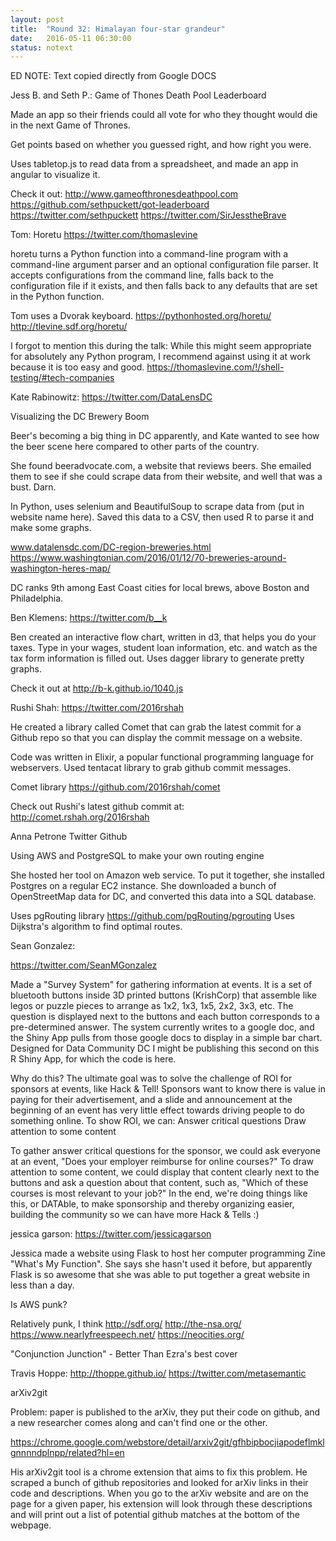 ```yaml
---
layout: post
title:  "Round 32: Himalayan four-star grandeur"
date:   2016-05-11 06:30:00
status: notext
---
```


ED NOTE: Text copied directly from Google DOCS

Jess B. and Seth P.: Game of Thones Death Pool Leaderboard

Made an app so their friends could all vote for who they thought would die in the next Game of Thrones.

Get points based on whether you guessed right, and how right you were.

Uses tabletop.js to read data from a spreadsheet, and made an app in angular to visualize it.

Check it out:
http://www.gameofthronesdeathpool.com
https://github.com/sethpuckett/got-leaderboard
https://twitter.com/sethpuckett
https://twitter.com/SirJesstheBrave

Tom: Horetu 
https://twitter.com/thomaslevine

horetu turns a Python function into a command-line program with a command-line argument parser and an optional configuration file parser. It accepts configurations from the command line, falls back to the configuration file if it exists, and then falls back to any defaults that are set in the Python function.

Tom uses a Dvorak keyboard.
https://pythonhosted.org/horetu/
http://tlevine.sdf.org/horetu/

I forgot to mention this during the talk: While this might seem appropriate for absolutely any Python program, I recommend against using it at work because it is too easy and good.
https://thomaslevine.com/!/shell-testing/#tech-companies


Kate Rabinowitz: https://twitter.com/DataLensDC 

Visualizing the DC Brewery Boom

Beer's becoming a big thing in DC apparently, and Kate wanted to see how the beer scene here compared to other parts of the country.

She found beeradvocate.com, a website that reviews beers. She emailed them to see if she could scrape data from their website, and well that was a bust. Darn.

In Python, uses selenium and BeautifulSoup to scrape data from (put in website name here). Saved this data to a CSV, then used R to parse it and make some graphs.

www.datalensdc.com/DC-region-breweries.html
https://www.washingtonian.com/2016/01/12/70-breweries-around-washington-heres-map/

DC ranks 9th among East Coast cities for local brews, above Boston and Philadelphia.

Ben Klemens: https://twitter.com/b__k

Ben created an interactive flow chart, written in d3, that helps you do your taxes. Type in your wages, student loan information, etc. and watch as the tax form information is filled out. Uses dagger library to generate pretty graphs.

Check it out at http://b-k.github.io/1040.js 

Rushi Shah: https://twitter.com/2016rshah

He created a library called Comet that can grab the latest commit for a Github repo so that you can display the commit message on a website.

Code was written in Elixir, a popular functional programming language for webservers. Used tentacat library to grab github commit messages.

Comet library
https://github.com/2016rshah/comet

Check out Rushi's latest github commit at: http://comet.rshah.org/2016rshah

Anna Petrone Twitter Github

Using AWS and PostgreSQL to make your own routing engine

She hosted her tool on Amazon web service. To put it together, she installed Postgres on a regular EC2 instance. She downloaded a bunch of OpenStreetMap data for DC, and converted this data into a SQL database.

Uses pgRouting library https://github.com/pgRouting/pgrouting
Uses Dijkstra's algorithm to find optimal routes.

Sean Gonzalez: 

https://twitter.com/SeanMGonzalez

Made a "Survey System" for gathering information at events. It is a set of bluetooth buttons inside 3D printed buttons (KrishCorp) that assemble like legos or puzzle pieces to arrange as 1x2, 1x3, 1x5, 2x2, 3x3, etc. The question is displayed next to the buttons and each button corresponds to a pre-determined answer. The system currently writes to a google doc, and the Shiny App pulls from those google docs to display in a simple bar chart.
Designed for Data Community DC
I might be publishing this second on this R Shiny App, for which the code is here.

Why do this? The ultimate goal was to solve the challenge of ROI for sponsors at events, like Hack & Tell! Sponsors want to know there is value in paying for their advertisement, and a slide and announcement at the beginning of an event has very little effect towards driving people to do something online. To show ROI, we can:
Answer critical questions
Draw attention to some content

To gather answer critical questions for the sponsor, we could ask everyone at an event, "Does your employer reimburse for online courses?"
To draw attention to some content, we could display that content clearly next to the buttons and ask a question about that content, such as, "Which of these courses is most relevant to your job?"
In the end, we're doing things like this, or DATAble, to make sponsorship and thereby organizing easier, building the community so we can have more Hack & Tells :)

jessica garson: https://twitter.com/jessicagarson 

Jessica made a website using Flask to host her computer programming Zine "What's My Function". She says she hasn't used it before, but apparently Flask is so awesome that she was able to put together a great website in less than a day.

Is AWS punk?

Relatively punk, I think
http://sdf.org/
http://the-nsa.org/
https://www.nearlyfreespeech.net/
https://neocities.org/

"Conjunction Junction" - Better Than Ezra's best cover

Travis Hoppe: 
http://thoppe.github.io/
https://twitter.com/metasemantic

arXiv2git

Problem: paper is published to the arXiv, they put their code on github, and a new researcher comes along and can't find one or the other.

https://chrome.google.com/webstore/detail/arxiv2git/gfhbipbocjiapodeflmklgnnnndplnpp/related?hl=en

His arXiv2git tool is a chrome extension that aims to fix this problem. He scraped a bunch of github repositories and looked for arXiv links in their code and descriptions. When you go to the arXiv website and are on the page for a given paper, his extension will look through these descriptions and will print out a list of potential github matches at the bottom of the webpage.
